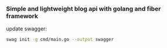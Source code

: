 ### Simple and lightweight blog api with golang and fiber framework

update swagger: 
```bash
swag init -g cmd/main.go --output swagger
```